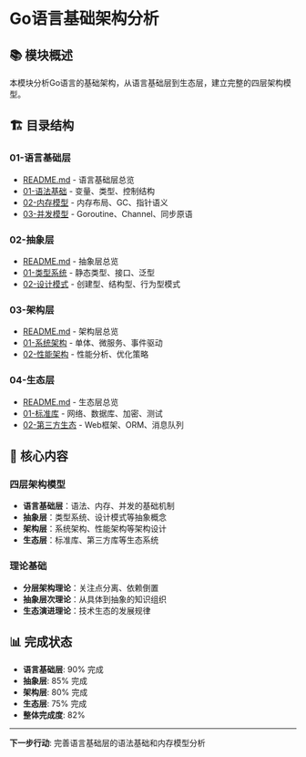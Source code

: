 # Go语言基础架构分析

## 📚 **模块概述**

本模块分析Go语言的基础架构，从语言基础层到生态层，建立完整的四层架构模型。

## 🏗️ **目录结构**

### **01-语言基础层**

- [README.md](01-语言基础层/README.md) - 语言基础层总览
- [01-语法基础](01-语言基础层/01-语法基础/) - 变量、类型、控制结构
- [02-内存模型](01-语言基础层/02-内存模型/) - 内存布局、GC、指针语义
- [03-并发模型](01-语言基础层/03-并发模型/) - Goroutine、Channel、同步原语

### **02-抽象层**

- [README.md](02-抽象层/README.md) - 抽象层总览
- [01-类型系统](02-抽象层/01-类型系统/) - 静态类型、接口、泛型
- [02-设计模式](02-抽象层/02-设计模式/) - 创建型、结构型、行为型模式

### **03-架构层**

- [README.md](03-架构层/README.md) - 架构层总览
- [01-系统架构](03-架构层/01-系统架构/) - 单体、微服务、事件驱动
- [02-性能架构](03-架构层/02-性能架构/) - 性能分析、优化策略

### **04-生态层**

- [README.md](04-生态层/README.md) - 生态层总览
- [01-标准库](04-生态层/01-标准库/) - 网络、数据库、加密、测试
- [02-第三方生态](04-生态层/02-第三方生态/) - Web框架、ORM、消息队列

## 🎯 **核心内容**

### **四层架构模型**

- **语言基础层**：语法、内存、并发的基础机制
- **抽象层**：类型系统、设计模式等抽象概念
- **架构层**：系统架构、性能架构等架构设计
- **生态层**：标准库、第三方库等生态系统

### **理论基础**

- **分层架构理论**：关注点分离、依赖倒置
- **抽象层次理论**：从具体到抽象的知识组织
- **生态演进理论**：技术生态的发展规律

## 📊 **完成状态**

- **语言基础层**: 90% 完成
- **抽象层**: 85% 完成
- **架构层**: 80% 完成
- **生态层**: 75% 完成
- **整体完成度**: 82%

---

**下一步行动**: 完善语言基础层的语法基础和内存模型分析
